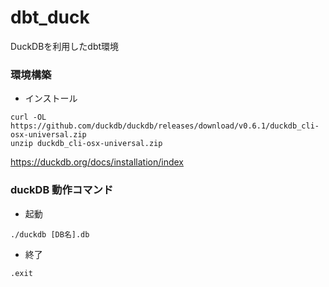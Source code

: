 # dbt_duck

DuckDBを利用したdbt環境

### 環境構築

- インストール

```
curl -OL https://github.com/duckdb/duckdb/releases/download/v0.6.1/duckdb_cli-osx-universal.zip
unzip duckdb_cli-osx-universal.zip
```
https://duckdb.org/docs/installation/index


### duckDB 動作コマンド

- 起動
```
./duckdb [DB名].db
```

- 終了
```
.exit
```